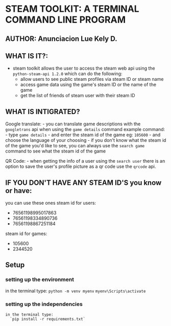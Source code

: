 # STEAM TOOLKIT: A TERMINAL COMMAND LINE PROGRAM

## AUTHOR: Anunciacion Lue Kely D.

## WHAT IS IT?:

- steam toolkit allows the user to access the steam web api using the `python-steam-api 1.2.0`
  which can do the following:
  - allow users to see public steam profiles via steam ID or steam name
  - access game data using the game's steam ID or the name of the game
  - get the list of friends of steam user with their steam ID

## WHAT IS INTIGRATED?

Google translate: - you can translate game descriptions with the `googletrans` api when using the `game details` command
example command: - type `game details` - and enter the steam id of the game eg: `105600` - and choose the language of your choosing - if you don't know what the steam id of the game you'd like to see, you can always use the `search game` command
to see what the steam id of the game

QR Code: - when getting the info of a user using the `search user` there is an option to save the user's profile picture as a qr code
use the `qrcode` api.

## IF YOU DON'T HAVE ANY STEAM ID'S you know or have:

you can use these ones
steam id for users:

- 76561198995017863
- 76561198334890736
- 76561198867251184

steam id for games:

- 105600
- 2344520

## Setup

### setting up the environment

in the terminal type:
`python -m venv myenv`
`myenv\Scripts\activate`

### setting up the independencies

    in the terminal type:
      `pip install -r requirements.txt`
